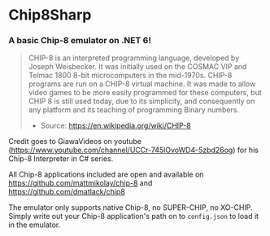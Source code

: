 # Chip8Sharp
### A basic Chip-8 emulator on .NET 6!

> CHIP-8 is an interpreted programming language, developed by Joseph Weisbecker. It was initially used on the COSMAC VIP and Telmac 1800 8-bit microcomputers in the mid-1970s. 
> CHIP-8 programs are run on a CHIP-8 virtual machine. It was made to allow video games to be more easily programmed for these computers, but CHIP 8 is still used today, 
> due to its simplicity, and consequently on any platform and its teaching of programming Binary numbers.
> 
> - Source: https://en.wikipedia.org/wiki/CHIP-8


Credit goes to GiawaVideos on youtube (https://www.youtube.com/channel/UCCr-745lOvoWD4-5zbd26og) for his Chip-8 Interpreter in C# series. 

All Chip-8 applications included are open and available on https://github.com/mattmikolay/chip-8 and https://github.com/dmatlack/chip8

The emulator only supports native Chip-8, no SUPER-CHIP, no XO-CHIP. Simply write out your Chip-8 application's path on to `config.json` to load it in the emulator.

